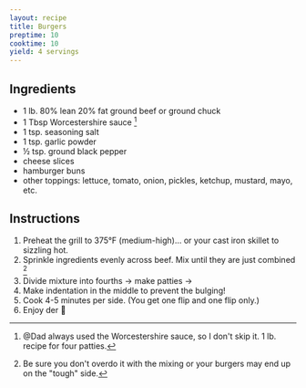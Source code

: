```yaml
---
layout: recipe
title: Burgers
preptime: 10
cooktime: 10
yield: 4 servings
---
```

## Ingredients
- 1 lb. 80% lean 20% fat ground beef or ground chuck
- 1 Tbsp Worcestershire sauce [^1]
- 1 tsp. seasoning salt
- 1 tsp. garlic powder
- ½ tsp. ground black pepper
- cheese slices
- hamburger buns
- other toppings: lettuce, tomato, onion, pickles, ketchup, mustard, mayo, etc.

[^1]: @Dad always used the Worcestershire sauce, so I don't skip it. 1 lb. recipe for four patties.

## Instructions
1. Preheat the grill to 375°F (medium-high)... or your cast iron skillet to sizzling hot.
2. Sprinkle ingredients evenly across beef. Mix until they are just combined [^2]
3. Divide mixture into fourths → make patties →
4. Make indentation in the middle to prevent the bulging!
5. Cook 4-5 minutes per side. (You get one flip and one flip only.)
6. Enjoy der 🍔
[^2]: Be sure you don't overdo it with the mixing or your burgers may end up on the "tough" side.
